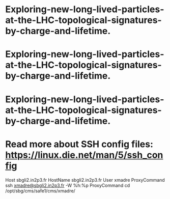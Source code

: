 # Exploring-new-long-lived-particles-at-the-LHC-topological-signatures-by-charge-and-lifetime.
# Exploring-new-long-lived-particles-at-the-LHC-topological-signatures-by-charge-and-lifetime.
# Exploring-new-long-lived-particles-at-the-LHC-topological-signatures-by-charge-and-lifetime.
# Read more about SSH config files: https://linux.die.net/man/5/ssh_config
Host sbgli2.in2p3.fr
    HostName sbgli2.in2p3.fr
    User xmadre
    ProxyCommand ssh xmadre@sbgli2.in2p3.fr -W %h:%p
    ProxyCommand cd /opt/sbg/cms/safe1/cms/xmadre/ 
